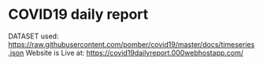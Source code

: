# COVID19 daily report

DATASET used: https://raw.githubusercontent.com/pomber/covid19/master/docs/timeseries.json
Website is Live at: https://covid19dailyreport.000webhostapp.com/
